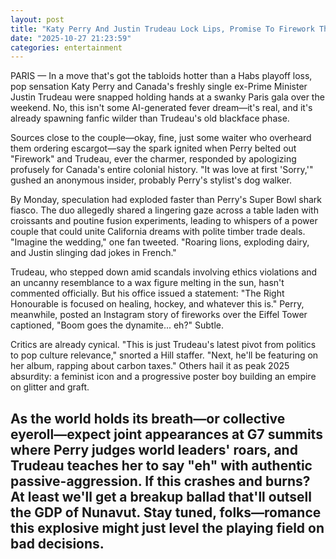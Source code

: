 ```yaml
---
layout: post
title: "Katy Perry And Justin Trudeau Lock Lips, Promise To Firework Their Way To A Maple Syrup Empire"
date: "2025-10-27 21:23:59"
categories: entertainment
---
```

PARIS — In a move that's got the tabloids hotter than a Habs playoff loss, pop sensation Katy Perry and Canada's freshly single ex-Prime Minister Justin Trudeau were snapped holding hands at a swanky Paris gala over the weekend. No, this isn't some AI-generated fever dream—it's real, and it's already spawning fanfic wilder than Trudeau's old blackface phase.

Sources close to the couple—okay, fine, just some waiter who overheard them ordering escargot—say the spark ignited when Perry belted out "Firework" and Trudeau, ever the charmer, responded by apologizing profusely for Canada's entire colonial history. "It was love at first 'Sorry,'" gushed an anonymous insider, probably Perry's stylist's dog walker.

By Monday, speculation had exploded faster than Perry's Super Bowl shark fiasco. The duo allegedly shared a lingering gaze across a table laden with croissants and poutine fusion experiments, leading to whispers of a power couple that could unite California dreams with polite timber trade deals. "Imagine the wedding," one fan tweeted. "Roaring lions, exploding dairy, and Justin slinging dad jokes in French."

Trudeau, who stepped down amid scandals involving ethics violations and an uncanny resemblance to a wax figure melting in the sun, hasn't commented officially. But his office issued a statement: "The Right Honourable is focused on healing, hockey, and whatever this is." Perry, meanwhile, posted an Instagram story of fireworks over the Eiffel Tower captioned, "Boom goes the dynamite... eh?" Subtle.

Critics are already cynical. "This is just Trudeau's latest pivot from politics to pop culture relevance," snorted a Hill staffer. "Next, he'll be featuring on her album, rapping about carbon taxes." Others hail it as peak 2025 absurdity: a feminist icon and a progressive poster boy building an empire on glitter and graft.

As the world holds its breath—or collective eyeroll—expect joint appearances at G7 summits where Perry judges world leaders' roars, and Trudeau teaches her to say "eh" with authentic passive-aggression. If this crashes and burns? At least we'll get a breakup ballad that'll outsell the GDP of Nunavut. Stay tuned, folks—romance this explosive might just level the playing field on bad decisions.
---